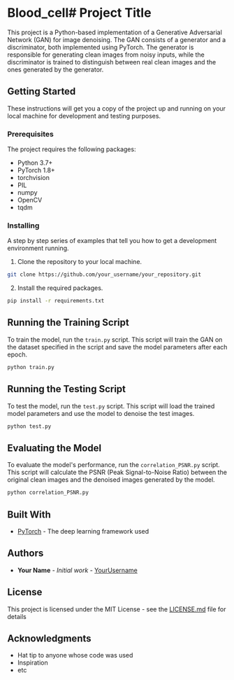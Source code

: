 # Blood_cell# Project Title

This project is a Python-based implementation of a Generative Adversarial Network (GAN) for image denoising. The GAN consists of a generator and a discriminator, both implemented using PyTorch. The generator is responsible for generating clean images from noisy inputs, while the discriminator is trained to distinguish between real clean images and the ones generated by the generator.

## Getting Started

These instructions will get you a copy of the project up and running on your local machine for development and testing purposes.

### Prerequisites

The project requires the following packages:

- Python 3.7+
- PyTorch 1.8+
- torchvision
- PIL
- numpy
- OpenCV
- tqdm

### Installing

A step by step series of examples that tell you how to get a development environment running.

1. Clone the repository to your local machine.

```bash
git clone https://github.com/your_username/your_repository.git
```

2. Install the required packages.

```bash
pip install -r requirements.txt
```

## Running the Training Script

To train the model, run the `train.py` script. This script will train the GAN on the dataset specified in the script and save the model parameters after each epoch.

```bash
python train.py
```

## Running the Testing Script

To test the model, run the `test.py` script. This script will load the trained model parameters and use the model to denoise the test images.

```bash
python test.py
```

## Evaluating the Model

To evaluate the model's performance, run the `correlation_PSNR.py` script. This script will calculate the PSNR (Peak Signal-to-Noise Ratio) between the original clean images and the denoised images generated by the model.

```bash
python correlation_PSNR.py
```

## Built With

* [PyTorch](https://pytorch.org/) - The deep learning framework used

## Authors

* **Your Name** - *Initial work* - [YourUsername](https://github.com/your_username)

## License

This project is licensed under the MIT License - see the [LICENSE.md](LICENSE.md) file for details

## Acknowledgments

* Hat tip to anyone whose code was used
* Inspiration
* etc
